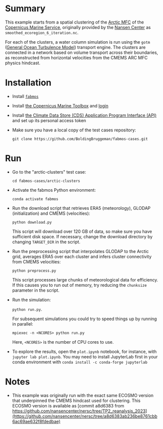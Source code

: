 # Summary

This example starts from a spatial clustering of the [Arctic MFC](https://marine.copernicus.eu/about/producers/arctic-mfc)
of the [Copernicus Marine Service](https://marine.copernicus.eu/), originally
provided by the [Nansen Center](https://nersc.no/en/) as `smoothed_ecoregion_6_iteration.nc`.

For each of the clusters, a water column simulation is run using the `gotm`
([General Ocean Turbulence Model](https://gotm.net)) transport engine.
The clusters are connected in a network based on volume transport across their
boundaries, as reconstructed from horizontal velocities from the CMEMS ARC MFC
physics hindcast.

# Installation

* Install [`fabmos`](https://github.com/BoldingBruggeman/fabmos/wiki)

* Install [the Copernicus Marine Toolbox](https://toolbox-docs.marine.copernicus.eu/)
  and [login](https://toolbox-docs.marine.copernicus.eu/en/v2.0.0/usage/login-usage.html)

* Install [the Climate Data Store (CDS) Application Program Interface (API)](https://cds.climate.copernicus.eu/how-to-api)
  and set up its personal access token

* Make sure you have a local copy of the test cases repository:
  
   `git clone https://github.com/BoldingBruggeman/fabmos-cases.git`


# Run
* Go to the "arctic-clusters" test case:

  `cd fabmos-cases/arctic-clusters`

* Activate the fabmos Python environment:
  
  `conda activate fabmos`

* Run the download script that retrieves ERA5 (meteorology), GLODAP
  (initialization) and CMEMS (velocities):

  `python download.py`

  This script will download over 120 GB of data, so make sure you have
  sufficient disk space. If necessary, change the download directory by
  changing `TARGET_DIR` in the script.

* Run the preprocessing script that interpolates GLODAP to the Arctic grid,
  averages ERA5 over each cluster and infers cluster connectivity from CMEMS
  velocities:

  `python preprocess.py`

  This script processes large chunks of meteorological data for efficiency.
  If this causes you to run out of memory, try reducing the `chunksize`
  parameter in the script.

* Run the simulation:

   `python run.py`.

  For subsequent simulations you could try to speed things up by running in
  parallel:
  
  `mpiexec -n <NCORES> python run.py`
  
  Here, `<NCORES>` is the number of CPU cores to use.

* To explore the results, open the `plot.ipynb` notebook, for instance, with
  `jupyter lab plot.ipynb`. You may need to install JupyterLab first in your
  conda environment with `conda install -c conda-forge jupyterlab`

# Notes

* This example was originally run with the exact same ECOSMO version that
  underpinned the CMEMS hindcast used for clustering. This ECOSMO version
  is available as [commit a8d6383 from https://github.com/nansencenter/nersc/tree/TP2_reanalysis_2023](https://github.com/nansencenter/nersc/tree/a8d6383ab236be8761cbb6ac69ae632f8fdedbae)
    